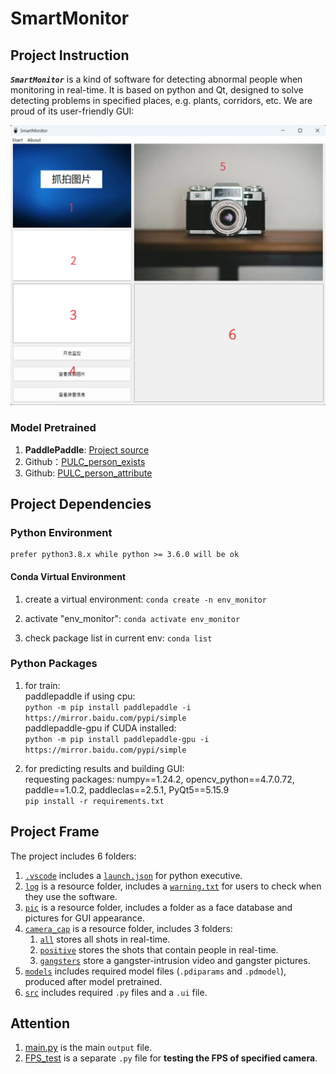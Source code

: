 # SmartMonitor

## Project Instruction

***`SmartMonitor`*** is a kind of software for detecting abnormal people when monitoring in real-time. It is based on python and Qt, designed to solve detecting problems in specified places, e.g. plants, corridors, etc. We are proud of its user-friendly GUI:  

![SmartMonitor GUI](pic/SmartMonitor_GUI.png "SmartMonitor GUI")

### Model Pretrained

1. **PaddlePaddle**: [Project source](https://aistudio.baidu.com/aistudio/projectdetail/4094475?channel=0&channelType=0&2.sUid=3098242&shared=1&ts=1679025062935 "Open-source project on Baidu PaddlePaddle")
2. Github：[PULC_person_exists](https://github.com/PaddlePaddle/PaddleClas/blob/release/2.4/docs/zh_CN/PULC/PULC_person_exists.md)  
3. Github: [PULC_person_attribute](https://github.com/PaddlePaddle/PaddleClas/blob/release/2.5/docs/zh_CN/models/PULC/PULC_person_attribute.md)

## Project Dependencies

### Python Environment

    prefer python3.8.x while python >= 3.6.0 will be ok

#### Conda Virtual Environment

1. create a virtual environment:
    `conda create -n env_monitor`

2. activate "env_monitor":
    `conda activate env_monitor`

3. check package list in current env:
    `conda list`

### Python Packages

1. for train:  
    paddlepaddle if using cpu:  
    `python -m pip install paddlepaddle -i https://mirror.baidu.com/pypi/simple`  
    paddlepaddle-gpu if CUDA installed:  
    `python -m pip install paddlepaddle-gpu -i https://mirror.baidu.com/pypi/simple`

2. for predicting results and building GUI:  
    requesting packages: numpy==1.24.2, opencv_python==4.7.0.72, paddle==1.0.2, paddleclas==2.5.1, PyQt5==5.15.9  
    `pip install -r requirements.txt`

## Project Frame

The project includes 6 folders:  

1. [`.vscode`](.vscode) includes a [`launch.json`](.vscode/launch.json) for python executive.
2. [`log`](log) is a resource folder, includes a [`warning.txt`](log/warning.txt) for users to check when they use the software.  
3. [`pic`](pic) is a resource folder, includes a folder as a face database and pictures for GUI appearance.  
4. [`camera_cap`](camera_cap) is a resource folder, includes 3 folders:  
    1. [`all`](camera_cap/all) stores all shots in real-time.
    2. [`positive`](camera_cap/positive) stores the shots that contain people in real-time.
    3. [`gangsters`](camera_cap/gangsters) store a gangster-intrusion video and gangster pictures.
5. [`models`](models) includes required model files (`.pdiparams` and `.pdmodel`), produced after model pretrained.  
6. [`src`](src) includes required `.py` files and a `.ui` file.

## Attention

1. [main.py](src/main.py) is the main `output` file.  
2. [FPS_test](src/FPS_test.py) is a separate `.py` file for **testing the FPS of specified camera**.  
